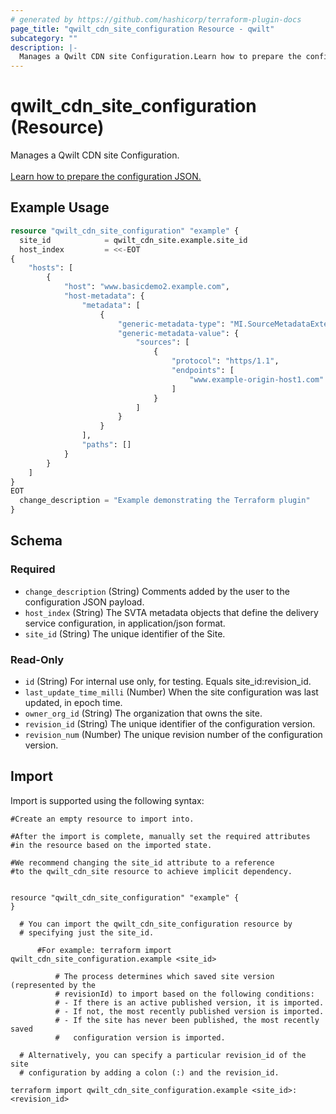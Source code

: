 ```yaml
---
# generated by https://github.com/hashicorp/terraform-plugin-docs
page_title: "qwilt_cdn_site_configuration Resource - qwilt"
subcategory: ""
description: |-
  Manages a Qwilt CDN site Configuration.Learn how to prepare the configuration JSON. https://docs.qwilt.com/docs/terraform-user-guide#site-configuration-json
---
```


# qwilt_cdn_site_configuration (Resource)

Manages a Qwilt CDN site Configuration.<br><br>[Learn how to prepare the configuration JSON.](https://docs.qwilt.com/docs/terraform-user-guide#site-configuration-json)

## Example Usage

```terraform
resource "qwilt_cdn_site_configuration" "example" {
  site_id            = qwilt_cdn_site.example.site_id
  host_index         = <<-EOT
{
	"hosts": [
		{
			"host": "www.basicdemo2.example.com",
			"host-metadata": {
				"metadata": [
					{
						"generic-metadata-type": "MI.SourceMetadataExtended",
						"generic-metadata-value": {
							"sources": [
								{
									"protocol": "https/1.1",
									"endpoints": [
										"www.example-origin-host1.com"
									]
								}
							]
						}
					}
				],
				"paths": []
			}
		}
	]
}
EOT
  change_description = "Example demonstrating the Terraform plugin"
}
```

<!-- schema generated by tfplugindocs -->
## Schema

### Required

- `change_description` (String) Comments added by the user to the configuration JSON payload.
- `host_index` (String) The SVTA metadata objects that define the delivery service configuration, in application/json format.
- `site_id` (String) The unique identifier of the Site.

### Read-Only

- `id` (String) For internal use only, for testing. Equals site_id:revision_id.
- `last_update_time_milli` (Number) When the site configuration was last updated, in epoch time.
- `owner_org_id` (String) The organization that owns the site.
- `revision_id` (String) The unique identifier of the configuration version.
- `revision_num` (Number) The unique revision number of the configuration version.

## Import

Import is supported using the following syntax:

```shell
#Create an empty resource to import into.

#After the import is complete, manually set the required attributes 
#in the resource based on the imported state.

#We recommend changing the site_id attribute to a reference 
#to the qwilt_cdn_site resource to achieve implicit dependency.


resource "qwilt_cdn_site_configuration" "example" {
}

  # You can import the qwilt_cdn_site_configuration resource by 
  # specifying just the site_id. 

      #For example: terraform import qwilt_cdn_site_configuration.example <site_id>
    
          # The process determines which saved site version (represented by the 
          # revisionId) to import based on the following conditions: 
          # - If there is an active published version, it is imported.
          # - If not, the most recently published version is imported. 
          # - If the site has never been published, the most recently saved 
          #   configuration version is imported.

  # Alternatively, you can specify a particular revision_id of the site 
  # configuration by adding a colon (:) and the revision_id.

terraform import qwilt_cdn_site_configuration.example <site_id>:<revision_id>
```
